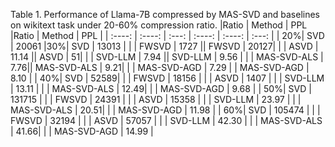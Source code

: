 Table 1. Performance of Llama-7B compressed by MAS-SVD and baselines on wikitext task under 20-60% compression ratio.
|Ratio | Method | PPL |Ratio | Method | PPL |
| :----: | :----: | :---: | :----: | :----: | :---: |
| 20%| SVD | 20061 |30%| SVD | 13013 |
| | FWSVD | 1727 || FWSVD | 20127|
| | ASVD | 11.14 || ASVD | 51|
| | SVD-LLM | 7.94 || SVD-LLM | 9.56 |
| | MAS-SVD-ALS | 7.76|| MAS-SVD-ALS | 9.21|
| | MAS-SVD-AGD | 7.29 | | MAS-SVD-AGD | 8.10 |
| 40%| SVD | 52589|
| | FWSVD | 18156 |
| | ASVD | 1407 |
| | SVD-LLM | 13.11 |
| | MAS-SVD-ALS | 12.49|
| | MAS-SVD-AGD | 9.68 |
| 50%| SVD | 131715 |
| | FWSVD | 24391 |
| | ASVD | 15358 |
| | SVD-LLM | 23.97 |
| | MAS-SVD-ALS | 20.51|
| | MAS-SVD-AGD | 11.98 |
| 60%| SVD | 105474 |
| | FWSVD | 32194 |
| | ASVD | 57057 |
| | SVD-LLM | 42.30 |
| | MAS-SVD-ALS | 41.66|
| | MAS-SVD-AGD | 14.99 |
